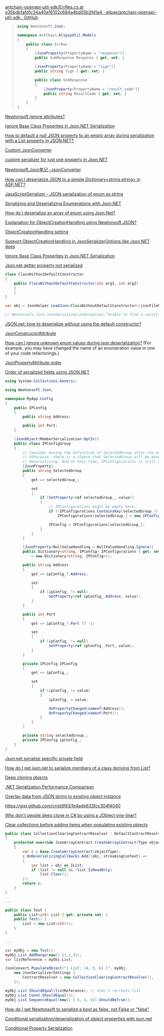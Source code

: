 [antchain-openapi-util-sdk/ErrRes.cs at e35bdb1afd1c34a40e16102c684a4bd05b2fd1a4 · alipay/antchain-openapi-util-sdk · GitHub](https://github.com/alipay/antchain-openapi-util-sdk/blob/e35bdb1afd1c34a40e16102c684a4bd05b2fd1a4/csharp/core/Models/ErrRes.cs#L4-L22)

> ```csharp
> using Newtonsoft.Json;
> 
> namespace AntChain.AlipayUtil.Models
> {
>     public class ErrRes
>     {
>         [JsonProperty(PropertyName = "response")]
>         public SubResponse Response { get; set; }
> 
>         [JsonProperty(PropertyName = "sign")]
>         public string Sign { get; set; }
> 
>         public class SubResponse
>         {
>             [JsonProperty(PropertyName = "result_code")]
>             public string ResultCode { get; set; }
>         }
>     }
> }
> ```


[Newtonsoft ignore attributes?](https://stackoverflow.com/questions/6309725/newtonsoft-ignore-attributes)

[Ignore Base Class Properties in Json.NET Serialization](https://stackoverflow.com/questions/31104335/ignore-base-class-properties-in-json-net-serialization)

[How to default a null JSON property to an empty array during serialization with a List<T> property in JSON.NET?](https://stackoverflow.com/questions/25148172/how-to-default-a-null-json-property-to-an-empty-array-during-serialization-with)

[Custom JsonConverter](https://www.newtonsoft.com/json/help/html/CustomJsonConverter.htm)

[custom serializer for just one property in Json.NET](https://stackoverflow.com/questions/18521970/custom-serializer-for-just-one-property-in-json-net)

[Newtonsoft.Json笔记 -JsonConverter](https://www.cnblogs.com/fanfan-90/p/13866912.html)

[How can I deserialize JSON to a simple Dictionary<string,string> in ASP.NET?](https://stackoverflow.com/questions/1207731/how-can-i-deserialize-json-to-a-simple-dictionarystring-string-in-asp-net)

[JavaScriptSerializer - JSON serialization of enum as string](https://stackoverflow.com/questions/2441290/javascriptserializer-json-serialization-of-enum-as-string)

[Serializing and Deserializing Enumerations with Json.NET](https://www.bytefish.de/blog/enums_json_net.html)

[How do I deserialize an array of enum using Json.Net?](https://stackoverflow.com/questions/23366364/how-do-i-deserialize-an-array-of-enum-using-json-net)

[Explanation for ObjectCreationHandling using Newtonsoft JSON?](https://stackoverflow.com/questions/27848547/explanation-for-objectcreationhandling-using-newtonsoft-json)

[ObjectCreationHandling setting](https://www.newtonsoft.com/json/help/html/DeserializeObjectCreationHandling.htm)

[Support ObjectCreationHandling in JsonSerializerOptions like Json.NET does](https://github.com/dotnet/runtime/issues/31518)

[Ignore Base Class Properties in Json.NET Serialization](https://stackoverflow.com/questions/31104335/ignore-base-class-properties-in-json-net-serialization)

[Json.net getter property not serialized](https://stackoverflow.com/questions/9727836/json-net-getter-property-not-serialized)

```csharp
class ClassWithoutDefaultConstructor
{
    public ClassWithoutDefaultConstructor(int arg1, int arg2)
    {
    }
}

var obj = JsonHelper.LoadJson<ClassWithoutDefaultConstructor>(jsonFilePath);

// Newtonsoft.Json.JsonSerializationException:“Unable to find a constructor to use for type ClassWithoutDefaultConstructor. A class should either have a default constructor, one constructor with arguments or a constructor marked with the JsonConstructor attribute. 
```

[JSON.net: how to deserialize without using the default constructor?](https://stackoverflow.com/questions/23017716/json-net-how-to-deserialize-without-using-the-default-constructor)

[JsonConstructorAttribute](https://www.newtonsoft.com/json/help/html/JsonConstructorAttribute.htm)

[How can I ignore unknown enum values during json deserialization?](https://stackoverflow.com/questions/22752075/how-can-i-ignore-unknown-enum-values-during-json-deserialization) (For example, you may have changed the name of an enumeration value in one of your code refactorings.)

[JsonPropertyAttribute order](https://www.newtonsoft.com/json/help/html/JsonPropertyOrder.htm)

[Order of serialized fields using JSON.NET](https://stackoverflow.com/questions/3330989/order-of-serialized-fields-using-json-net)

```csharp
using System.Collections.Generic;

using Newtonsoft.Json;

namespace MyApp.Config
{
    public IPConfig
    {
        public string Address;

        public int Port;
    }

    [JsonObject(MemberSerialization.OptIn)]
    public class IPConfigGroup
    {
        // Consider moving the definition of SelectedGroup after the one of IPConfigurations.
        // Otherwise, there is a chance that SelectedGroup will be deserialized first when
        // deserializing. And at this time, IPConfigurations is still empty.
        [JsonProperty]
        public string SelectedGroup
        {
            get => selectedGroup_;

            set
            {
                if (SetProperty(ref selectedGroup_, value))
                {
                    // IPConfigurations might be empty here.
                    if (!IPConfigurations.ContainsKey(selectedGroup_))
                        IPConfigurations[selectedGroup_] = new IPConfig();

                    IPConfig = IPConfigurations[selectedGroup_];
                }
            }
        }

        [JsonProperty(NullValueHandling = NullValueHandling.Ignore)]
        public Dictionary<string, IPConfig> IPConfigurations { get; set; }
            = new Dictionary<string, IPConfig>();

        public string Address
        {
            get => ipConfig_?.Address;

            set
            {
                if (ipConfig_ != null)
                    SetProperty(ref ipConfig_.Address, value);
            }
        }

        public int Port
        {
            get => ipConfig_?.Port ?? -1;

            set
            {
                if (ipConfig_ != null)
                    SetProperty(ref ipConfig_.Port, value);
            }
        }

        private IPConfig IPConfig
        {
            get => ipConfig_;

            set
            {
                if (ipConfig_ != value)
                {
                    ipConfig_ = value;

                    OnPropertyChanged(nameof(Address));
                    OnPropertyChanged(nameof(Port));
                }
            }
        }

        private string selectedGroup_;
        private IPConfig ipConfig_;
    }
}
```

[Json.net serialize specific private field](https://stackoverflow.com/questions/32008869/json-net-serialize-specific-private-field)

[How do I get json.net to serialize members of a class deriving from List<T>?](https://stackoverflow.com/questions/21265629/how-do-i-get-json-net-to-serialize-members-of-a-class-deriving-from-listt)

[Deep cloning objects](https://stackoverflow.com/questions/78536/deep-cloning-objects)

[.NET Serialization Performance Comparison](http://james.newtonking.com/archive/2010/01/01/net-serialization-performance-comparison)

[Overlay data from JSON string to existing object instance](https://stackoverflow.com/questions/5157079/overlay-data-from-json-string-to-existing-object-instance)

https://gist.github.com/cristi993/fe4ade633fcc304f4040

[Why don't people deep clone in C# by using a JObject one-liner?](https://stackoverflow.com/questions/66806219/why-dont-people-deep-clone-in-c-sharp-by-using-a-jobject-one-liner)

[Clear collections before adding items when populating existing objects](https://stackoverflow.com/questions/35482896/clear-collections-before-adding-items-when-populating-existing-objects)

```csharp
public class CollectionClearingContractResolver : DefaultContractResolver
{
    protected override JsonArrayContract CreateArrayContract(Type objectType)
    {
        var c = base.CreateArrayContract(objectType);
        c.OnDeserializingCallbacks.Add((obj, streamingContext) =>
        {
            var list = obj as IList;
            if (list != null && !list.IsReadOnly)
                list.Clear();
        });
        return c;
    }
}

...

public class Test {
    public List<int> List { get; private set; }
    public Test() {
        List = new List<int>();
    }
}  

...

var myObj = new Test();
myObj.List.AddRange(new[] {1,2,3});
var listReference = myObj.List;    

JsonConvert.PopulateObject("{ List: [4, 5, 6] }", myObj, 
    new JsonSerializerSettings {
        ContractResolver = new CollectionClearingContractResolver(),
    });

myObj.List.ShouldEqual(listReference); // didn't recreate list
myObj.List.Count.ShouldEqual(3);
myObj.List.SequenceEqual(new[] { 4, 5, 6}).ShouldBeTrue();
```

[How do I get Newtonsoft to serialize a bool as false, not False or "false"](https://stackoverflow.com/questions/54152416/how-do-i-get-newtonsoft-to-serialize-a-bool-as-false-not-false-or-false)

[Conditional serialization/deserialization of object properties with json.net](https://stackoverflow.com/questions/35502152/conditional-serialization-deserialization-of-object-properties-with-json-net)

[Conditional Property Serialization](https://www.newtonsoft.com/json/help/html/conditionalproperties.htm)
